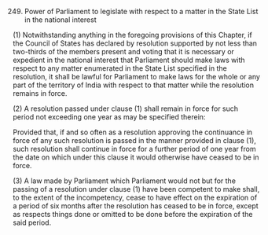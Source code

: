 249. Power of Parliament to legislate with respect to a matter in the State List in the national interest

(1) Notwithstanding anything in the foregoing provisions of this Chapter, if the Council of States has declared by resolution supported by not less than two-thirds of the members present and voting that it is necessary or expedient in the national interest that Parliament should make laws with respect to any matter enumerated in the State List specified in the resolution, it shall be lawful for Parliament to make laws for the whole or any part of the territory of India with respect to that matter while the resolution remains in force.

(2) A resolution passed under clause (1) shall remain in force for such period not exceeding one year as may be specified therein:

Provided that, if and so often as a resolution approving the continuance in force of any such resolution is passed in the manner provided in clause (1), such resolution shall continue in force for a further period of one year from the date on which under this clause it would otherwise have ceased to be in force.

(3) A law made by Parliament which Parliament would not but for the passing of a resolution under clause (1) have been competent to make shall, to the extent of the incompetency, cease to have effect on the expiration of a period of six months after the resolution has ceased to be in force, except as respects things done or omitted to be done before the expiration of the said period.

